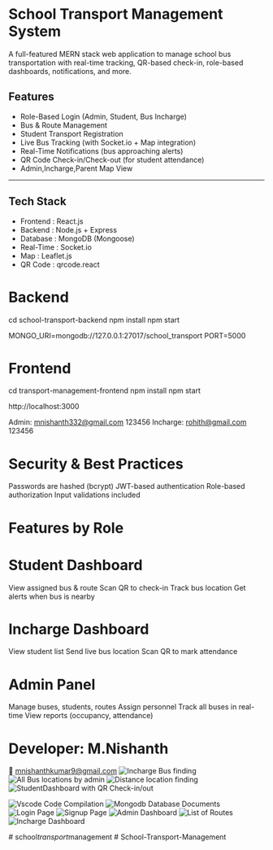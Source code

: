 # School Transport Management System

A full-featured MERN stack web application to manage school bus transportation with real-time tracking, QR-based check-in, role-based dashboards, notifications, and more.

## Features

-  Role-Based Login  (Admin, Student, Bus Incharge)
-  Bus & Route Management 
-  Student Transport Registration 
-  Live Bus Tracking  (with Socket.io + Map integration)
-  Real-Time Notifications  (bus approaching alerts)
-  QR Code Check-in/Check-out  (for student attendance)
-  Admin,Incharge,Parent Map View 

---

##  Tech Stack

-  Frontend : React.js
-  Backend : Node.js + Express
-  Database : MongoDB (Mongoose)
-  Real-Time : Socket.io
-  Map : Leaflet.js
-  QR Code : qrcode.react

# Backend
cd school-transport-backend
npm install
npm start

MONGO_URI=mongodb://127.0.0.1:27017/school_transport
PORT=5000

# Frontend
cd transport-management-frontend
npm install
npm start

http://localhost:3000

 Admin: mnishanth332@gmail.com	123456
Incharge: rohith@gmail.com	123456

# Security & Best Practices
Passwords are hashed (bcrypt)
JWT-based authentication
Role-based authorization
Input validations included

# Features by Role

# Student Dashboard
View assigned bus & route
Scan QR to check-in
Track bus location
Get alerts when bus is nearby

# Incharge Dashboard
View student list
Send live bus location
Scan QR to mark attendance

# Admin Panel
Manage buses, students, routes
Assign personnel
Track all buses in real-time
View reports (occupancy, attendance)

# Developer: M.Nishanth
📧 mnishanthkumar9@gmail.com
![Incharge Bus finding](https://github.com/user-attachments/assets/569c4bd8-9c19-4634-bbd4-371b8c807b67)
![All Bus locations by admin](https://github.com/user-attachments/assets/759b3ba8-a765-49ae-9b8f-060fc0c4f3c8)
![Distance location finding](https://github.com/user-attachments/assets/01da2a05-2802-4930-9600-c0794fb998d4)
![StudentDashboard with QR Check-in/out](https://github.com/user-attachments/assets/29989ecf-7b73-4388-9147-dad31f5c42e4)


![Vscode Code Compilation](https://github.com/user-attachments/assets/f4dda855-914f-4461-b1f7-4971e146f814)
![Mongodb Database Documents](https://github.com/user-attachments/assets/978904f1-30d8-48ed-b5cf-6eca1b8b92ee)
![Login Page](https://github.com/user-attachments/assets/47dda3ac-14b6-4a28-bab9-c743f600da51)
![Signup Page](https://github.com/user-attachments/assets/9b573873-2523-4d43-a4c7-4b7bc956d036)
![Admin Dashboard](https://github.com/user-attachments/assets/3d7e905a-5d87-4514-a105-3d7965c8c666)
![List of Routes](https://github.com/user-attachments/assets/9082c765-b68b-42dc-b676-808bf62efdba)
![Incharge Dashboard](https://github.com/user-attachments/assets/65a4f386-913c-49a8-942a-ce477d4a4c86)

#   s c h o o l _ t r a n s p o r t _ m a n a g e m e n t  
 #   S c h o o l - T r a n s p o r t - M a n a g e m e n t  
 